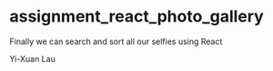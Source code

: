 # assignment_react_photo_gallery
Finally we can search and sort all our selfies using React

Yi-Xuan Lau